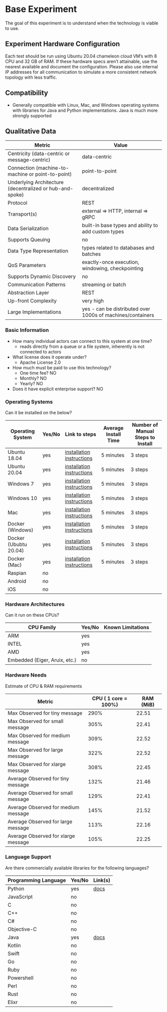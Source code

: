 # Base Experiment
The goal of this experiment is to understand when the technology is viable to use.

## Experiment Hardware Configuration
Each test should be run using Ubuntu 20.04 chameleon cloud VM’s with 8 CPU and 32 GB of RAM. If these hardware specs aren’t attainable, use the nearest available and document the configuration. Please also use internal IP addresses for all communication to simulate a more consistent network topology with less traffic.

## Compatibility
 - Generally compatible with Linux, Mac, and Windows operating systems with libraries for Java and Python implementations. Java is much more strongly supported 

## Qualitative Data

| Metric | Value |
| --- | --- |
| Centricity (data-centric or message-centric) | data-centric |
| Connection (machine-to-machine or point-to-point) | point-to-point |
| Underlying Architecture (decentralized or hub-and-spoke) | decentralized |
| Protocol | REST |
| Transport(s) | external => HTTP, internal => gRPC |
| Data Serialization | built-in base types and ability to add custom types |
| Supports Queuing | no |
| Data Type Representation | types related to databases and batches |
| QoS Parameters | exactly-once execution, windowing, checkpointing |
| Supports Dynamic Discovery | no |
| Communication Patterns | streaming or batch |
| Abstraction Layer | REST |
| Up-front Complexity | very high |
| Large Implementations | yes - can be distributed over 1000s of machines/containers |

### Basic Information
- How many individual actors can connect to this system at one time?
  - reads directly from a queue or a file system, inherently is not connected to actors
- What license does it operate under?
  - Apache License 2.0
- How much must be paid to use this technology?
    - One time fee? NO
    - Monthly? NO
    - Yearly? NO
- Does it have explicit enterprise support? NO

### Operating Systems
Can it be installed on the below?

| Operating System | Yes/No | Link to steps | Average Install Time | Number of Manual Steps to Install |
| --- | --- | --- | --- | --- |
| Ubuntu 18.04 | yes | [installation instructions](https://ci.apache.org/projects/flink/flink-docs-release-1.12/try-flink/local_installation.html) | 5 minutes | 3 steps |
| Ubuntu 20.04 | yes | [installation instructions](https://ci.apache.org/projects/flink/flink-docs-release-1.12/try-flink/local_installation.html) | 5 minutes | 3 steps |
| Windows 7 | yes | [installation instructions](https://ci.apache.org/projects/flink/flink-docs-release-1.12/try-flink/local_installation.html) | 5 minutes | 3 steps |
| Windows 10 | yes | [installation instructions](https://ci.apache.org/projects/flink/flink-docs-release-1.12/try-flink/local_installation.html) | 5 minutes | 3 steps |
| Mac | yes | [installation instructions](https://ci.apache.org/projects/flink/flink-docs-release-1.12/try-flink/local_installation.html) | 5 minutes | 3 steps |
| Docker (Windows) | yes | [installation instructions](https://ci.apache.org/projects/flink/flink-docs-release-1.12/try-flink/local_installation.html) | 5 minutes | 3 steps |
| Docker (Ububtu 20.04) | yes | [installation instructions](https://ci.apache.org/projects/flink/flink-docs-release-1.12/try-flink/local_installation.html) | 5 minutes | 3 steps |
| Docker (Mac) | yes | [installation instructions](https://ci.apache.org/projects/flink/flink-docs-release-1.12/try-flink/local_installation.html) | 5 minutes | 3 steps |
| Raspian| no |  |  |
| Android| no |  |  |
| iOS| no |  |  |

### Hardware Architectures
Can it run on these CPUs?

| CPU Family | Yes/No | Known Limitations |
| --- | --- | --- |
| ARM | yes |  | 
| INTEL | yes |  |
| AMD | yes |  |
| Embedded (Eiger, Aruix, etc.) | no |  |

### Hardware Needs
Estimate of CPU & RAM requirements

|               Metric                | CPU ( 1 core = 100%)  | RAM (MiB) | 
|                ---                  |          ---          |    ---    | 
| Max Observed for tiny message       |          290%         |   22.51   | 
| Max Observed for small message      |          305%         |   22.41   | 
| Max Observed for medium message     |          309%         |   22.52   | 
| Max Observed for large message      |          322%         |   22.52   | 
| Max Observed for xlarge message     |          308%         |   22.45   | 
| Average Observed for tiny message   |          132%         |   21.46   | 
| Average Observed for small message  |          129%         |   22.41   | 
| Average Observed for medium message |          145%         |   21.52   | 
| Average Observed for large message  |          113%         |   22.16   | 
| Average Observed for xlarge message |          105%         |   22.25   | 

### Language Support
Are there commercially available libraries for the following languages?

| Programming Language | Yes/No | Link(s) |
| --- | --- | --- |
| Python | yes | [docs](https://ci.apache.org/projects/flink/flink-docs-release-1.12/api/python/) |
| JavaScript | no |  |
| C | no |  |
| C++ | no |  |  |
| C# | no |  |  |
| Objective-C | no |  |
| Java | yes | [docs](https://ci.apache.org/projects/flink/flink-docs-release-1.12/api/java/) |
| Kotlin | no |  |
| Swift | no |  |
| Go | no |  |
| Ruby | no |  |
| Powershell | no |  |
| Perl | no |  |
| Rust | no |  |
| Elixr | no |  |
